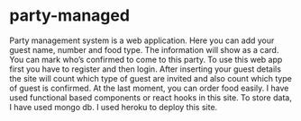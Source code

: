 # party-managed
Party management system is a web application. Here you can add your guest name, number and food type. The information will show as a card. You can mark who’s confirmed to come to this party. To use this web app first you have to register and then login. After inserting your guest details the site will count which type of guest are invited and also count which type of guest is confirmed. At the last moment, you can order food easily. I have used functional based components or react hooks in this site. To store data, I have used mongo db. I used heroku to deploy this site.
